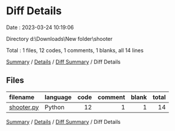 # Diff Details

Date : 2023-03-24 10:19:06

Directory d:\\Downloads\\New folder\\shooter

Total : 1 files,  12 codes, 1 comments, 1 blanks, all 14 lines

[Summary](results.md) / [Details](details.md) / [Diff Summary](diff.md) / Diff Details

## Files
| filename | language | code | comment | blank | total |
| :--- | :--- | ---: | ---: | ---: | ---: |
| [shooter.py](/shooter.py) | Python | 12 | 1 | 1 | 14 |

[Summary](results.md) / [Details](details.md) / [Diff Summary](diff.md) / Diff Details